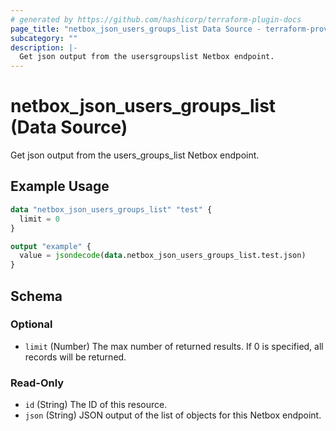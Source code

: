 ```yaml
---
# generated by https://github.com/hashicorp/terraform-plugin-docs
page_title: "netbox_json_users_groups_list Data Source - terraform-provider-netbox"
subcategory: ""
description: |-
  Get json output from the usersgroupslist Netbox endpoint.
---
```


# netbox_json_users_groups_list (Data Source)

Get json output from the users_groups_list Netbox endpoint.

## Example Usage

```terraform
data "netbox_json_users_groups_list" "test" {
  limit = 0
}

output "example" {
  value = jsondecode(data.netbox_json_users_groups_list.test.json)
}
```

<!-- schema generated by tfplugindocs -->
## Schema

### Optional

- `limit` (Number) The max number of returned results. If 0 is specified, all records will be returned.

### Read-Only

- `id` (String) The ID of this resource.
- `json` (String) JSON output of the list of objects for this Netbox endpoint.


